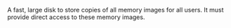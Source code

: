 A fast, large disk to store copies of all memory images for all users. It must provide direct access to these memory images.